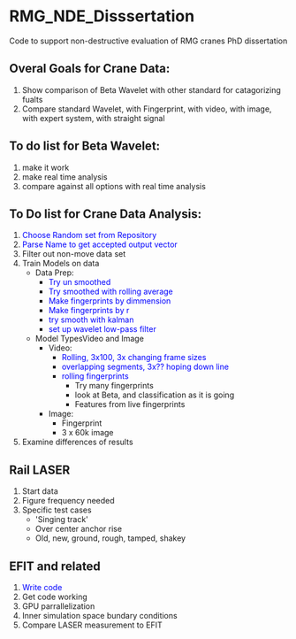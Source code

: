 # RMG_NDE_Disssertation
Code to support non-destructive evaluation of RMG cranes PhD dissertation
## Overal Goals for Crane Data:
1. Show comparison of Beta Wavelet with other standard for catagorizing fualts
1. Compare standard Wavelet, with Fingerprint, with video, with image, with expert system, with straight signal

## To do list for Beta Wavelet:
1. make it work
1. make real time analysis
1. compare against all options with real time analysis

## To Do list for Crane Data Analysis:
1. <font color = 'blue'>Choose Random set from Repository</font>
1. <font color = 'blue'>Parse Name to get accepted output vector</font>
1. Filter out non-move data set
1. Train Models on data
    * Data Prep:
      * <font color = 'blue'>Try un smoothed</font>
      * <font color = 'blue'>Try smoothed with rolling average</font>
      * <font color = 'blue'>Make fingerprints by dimmension</font>
      * <font color = 'blue'>Make fingerprints by r</font>
      * <font color = 'blue'>try smooth with kalman</font>
      * <font color = 'blue'>set up wavelet low-pass filter</font>
    * Model TypesVideo and Image
      * Video:
        * <font color = 'blue'>Rolling, 3x100, 3x changing frame sizes</font>
        * <font color = 'blue'>overlapping segments, 3x?? hoping down line</font>
        * <font color = 'blue'> rolling fingerprints</font>
          * Try many fingerprints
          * look at Beta, and classification as it is going
          * Features from live fingerprints
      * Image:
        * Fingerprint
        * 3 x 60k image
1. Examine differences of results

## Rail LASER
1. Start data
1. Figure frequency needed
1. Specific test cases
    * 'Singing track'
    * Over center anchor rise
    * Old, new, ground, rough, tamped, shakey

## EFIT and related
1. <font color = 'blue'>Write code</font>
1. Get code working
1. GPU parrallelization
1. Inner simulation space bundary conditions
1. Compare LASER measurement to EFIT
